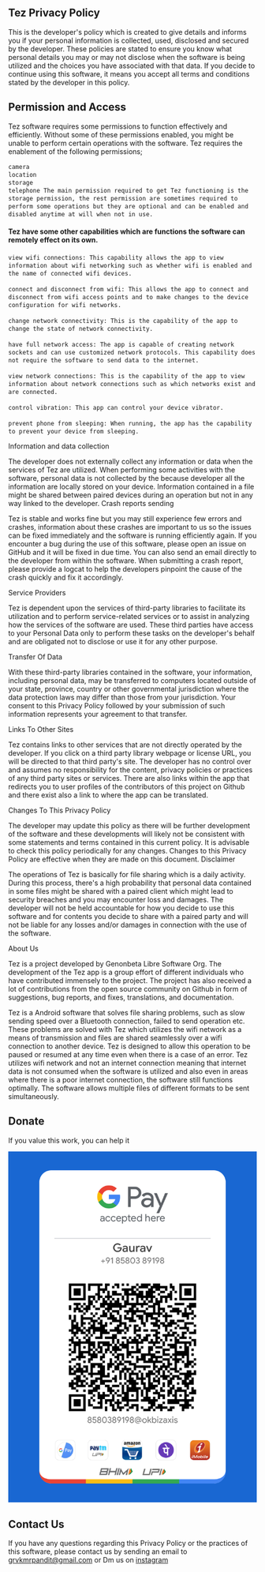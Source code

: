 ## Tez Privacy Policy

This is the developer's policy which is created to give details and informs you if your personal information is collected, used, disclosed and secured by the developer. These policies are stated to ensure you know what personal details you may or may not disclose when the software is being utilized and the choices you have associated with that data. If you decide to continue using this software, it means you accept all terms and conditions stated by the developer in this policy.

## Permission and Access

Tez software requires some permissions to function effectively and efficiently. Without some of these permissions enabled, you might be unable to perform certain operations with the software. Tez requires the enablement of the following permissions;

    camera
    location
    storage
    telephone The main permission required to get Tez functioning is the storage permission, the rest permission are sometimes required to perform some operations but they are optional and can be enabled and disabled anytime at will when not in use.

#### Tez have some other capabilities which are functions the software can remotely effect on its own.

    view wifi connections: This capability allows the app to view information about wifi networking such as whether wifi is enabled and the name of connected wifi devices.

    connect and disconnect from wifi: This allows the app to connect and disconnect from wifi access points and to make changes to the device configuration for wifi networks.

    change network connectivity: This is the capability of the app to change the state of network connectivity.

    have full network access: The app is capable of creating network sockets and can use customized network protocols. This capability does not require the software to send data to the internet.

    view network connections: This is the capability of the app to view information about network connections such as which networks exist and are connected.

    control vibration: This app can control your device vibrator.

    prevent phone from sleeping: When running, the app has the capability to prevent your device from sleeping.

Information and data collection

The developer does not externally collect any information or data when the services of Tez are utilized. When performing some activities with the software, personal data is not collected by the because developer all the information are locally stored on your device. Information contained in a file might be shared between paired devices during an operation but not in any way linked to the developer.
Crash reports sending

Tez is stable and works fine but you may still experience few errors and crashes, information about these crashes are important to us so the issues can be fixed immediately and the software is running efficiently again. If you encounter a bug during the use of this software, please open an issue on GitHub and it will be fixed in due time. You can also send an email directly to the developer from within the software. When submitting a crash report, please provide a logcat to help the developers pinpoint the cause of the crash quickly and fix it accordingly.

Service Providers

Tez is dependent upon the services of third-party libraries to facilitate its utilization and to perform service-related services or to assist in analyzing how the services of the software are used. These third parties have access to your Personal Data only to perform these tasks on the developer's behalf and are obligated not to disclose or use it for any other purpose.

Transfer Of Data

With these third-party libraries contained in the software, your information, including personal data, may be transferred to computers located outside of your state, province, country or other governmental jurisdiction where the data protection laws may differ than those from your jurisdiction. Your consent to this Privacy Policy followed by your submission of such information represents your agreement to that transfer.

Links To Other Sites

Tez contains links to other services that are not directly operated by the developer. If you click on a third party library webpage or license URL, you will be directed to that third party's site. The developer has no control over and assumes no responsibility for the content, privacy policies or practices of any third party sites or services. There are also links within the app that redirects you to user profiles of the contributors of this project on Github and there exist also a link to where the app can be translated.

Changes To This Privacy Policy

The developer may update this policy as there will be further development of the software and these developments will likely not be consistent with some statements and terms contained in this current policy. It is advisable to check this policy periodically for any changes. Changes to this Privacy Policy are effective when they are made on this document.
Disclaimer

The operations of Tez is basically for file sharing which is a daily activity. During this process, there's a high probability that personal data contained in some files might be shared with a paired client which might lead to security breaches and you may encounter loss and damages. The developer will not be held accountable for how you decide to use this software and for contents you decide to share with a paired party and will not be liable for any losses and/or damages in connection with the use of the software.

About Us

Tez is a project developed by Genonbeta Libre Software Org. The development of the Tez app is a group effort of different individuals who have contributed immensely to the project. The project has also received a lot of contributions from the open source community on Github in form of suggestions, bug reports, and fixes, translations, and documentation.

Tez is a Android software that solves file sharing problems, such as slow sending speed over a Bluetooth connection, failed to send operation etc. These problems are solved with Tez which utilizes the wifi network as a means of transmission and files are shared seamlessly over a wifi connection to another device. Tez is designed to allow this operation to be paused or resumed at any time even when there is a case of an error. Tez utilizes wifi network and not an internet connection meaning that internet data is not consumed when the software is utilized and also even in areas where there is a poor internet connection, the software still functions optimally. The software allows multiple files of different formats to be sent simultaneously.

## Donate

If you value this work, you can help it

<img src="Gaurav.png"/>

## Contact Us
If you have any questions regarding this Privacy Policy or the practices of this software, please contact us by sending an email to <grvkmrpandit@gmail.com> or Dm us on [instagram](instagram.com/grvkmrpandit)